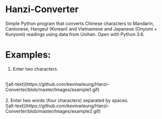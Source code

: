 # Hanzi-Converter
Simple Python program that converts Chinese characters to Mandarin, Cantonese, Hangeul (Korean) and Vietnamese and Japanese (Onyomi + Kunyomi) readings using data from Unihan. Open with Python 3.6.

# Examples:
1. Enter two characters.
<br>
![alt-text](https://github.com/kevinwleung/Hanzi-Converter/blob/master/Images/example1.gif)
<br>
<br> 
2. Enter two words (four characters) separated by spaces.
<br>
![alt-text](https://github.com/kevinwleung/Hanzi-Converter/blob/master/Images/example2.gif)
